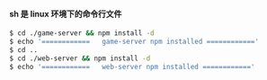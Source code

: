 #### sh 是 linux 环境下的命令行文件

``` sh
$ cd ./game-server && npm install -d
$ echo '============   game-server npm installed ============'
$ cd ..
$ cd ./web-server && npm install -d
$ echo '============   web-server npm installed ============'
```